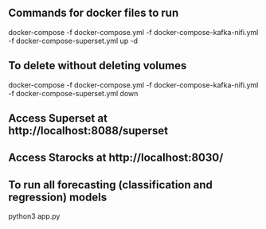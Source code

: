## Commands for docker files to run
docker-compose -f docker-compose.yml -f docker-compose-kafka-nifi.yml -f docker-compose-superset.yml up -d

## To delete without deleting volumes
docker-compose -f docker-compose.yml -f docker-compose-kafka-nifi.yml -f docker-compose-superset.yml down

## Access Superset at http://localhost:8088/superset
## Access Starocks at http://localhost:8030/


## To run all forecasting (classification and regression) models
python3 app.py